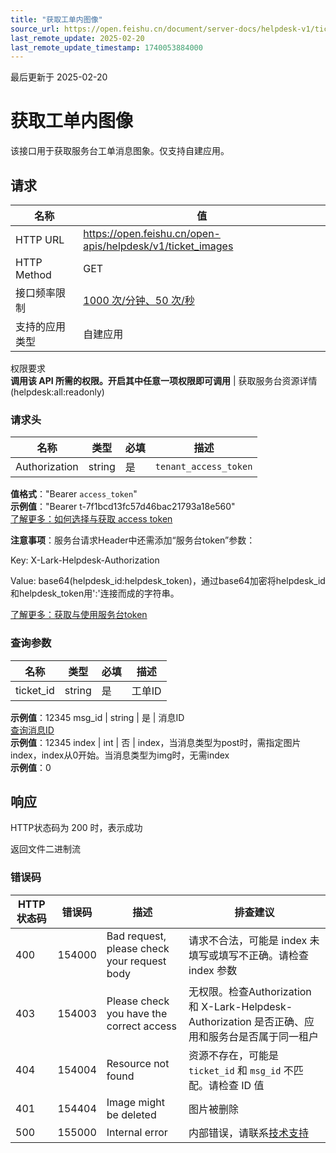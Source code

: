 ```yaml
---
title: "获取工单内图像"
source_url: https://open.feishu.cn/document/server-docs/helpdesk-v1/ticket-management/ticket/ticket_image
last_remote_update: 2025-02-20
last_remote_update_timestamp: 1740053884000
---
```

最后更新于 2025-02-20

# 获取工单内图像

该接口用于获取服务台工单消息图象。仅支持自建应用。

## 请求
名称 | 值
---|---
HTTP URL | https://open.feishu.cn/open-apis/helpdesk/v1/ticket_images
HTTP Method | GET
接口频率限制 | [1000 次/分钟、50 次/秒](https://open.feishu.cn/document/ukTMukTMukTM/uUzN04SN3QjL1cDN)
支持的应用类型 | 自建应用
权限要求  
            **调用该 API 所需的权限。开启其中任意一项权限即可调用** | 获取服务台资源详情(helpdesk:all:readonly)

### 请求头

名称 | 类型 | 必填 | 描述
--- | --- | --- | ---
Authorization | string | 是 | `tenant_access_token`  
**值格式**："Bearer `access_token`"  
**示例值**："Bearer t-7f1bcd13fc57d46bac21793a18e560"  
[了解更多：如何选择与获取 access token](https://open.feishu.cn/document/uAjLw4CM/ugTN1YjL4UTN24CO1UjN/trouble-shooting/how-to-choose-which-type-of-token-to-use)

**注意事项**：服务台请求Header中还需添加“服务台token”参数：

Key: X-Lark-Helpdesk-Authorization

Value: base64(helpdesk_id:helpdesk_token)，通过base64加密将helpdesk_id和helpdesk_token用':'连接而成的字符串。

[了解更多：获取与使用服务台token](https://open.feishu.cn/document/ukTMukTMukTM/ugDOyYjL4gjM24CO4IjN)

### 查询参数

名称 | 类型 | 必填 | 描述
--- | --- | --- | ---
ticket_id | string | 是 | 工单ID  
**示例值**：12345
msg_id | string | 是 | 消息ID  
[查询消息ID](https://open.feishu.cn/document/uAjLw4CM/ukTMukTMukTM/helpdesk-v1/ticket-message/list)  
**示例值**：12345
index | int | 否 | index，当消息类型为post时，需指定图片index，index从0开始。当消息类型为img时，无需index  
**示例值**：0

## 响应

HTTP状态码为 200 时，表示成功

返回文件二进制流

### 错误码

HTTP状态码 | 错误码 | 描述 | 排查建议
--- | --- | --- | ---
400 | 154000 | Bad request, please check your request body | 请求不合法，可能是 index 未填写或填写不正确。请检查 index 参数
403 | 154003 | Please check you have the correct access | 无权限。检查Authorization 和 X-Lark-Helpdesk-Authorization 是否正确、应用和服务台是否属于同一租户
404 | 154004 | Resource not found | 资源不存在，可能是 `ticket_id` 和 `msg_id` 不匹配。请检查 ID 值
401 | 154404 | Image might be deleted | 图片被删除
500 | 155000 | Internal error | 内部错误，请联系[技术支持](https://applink.feishu.cn/TLJpeNdW)
